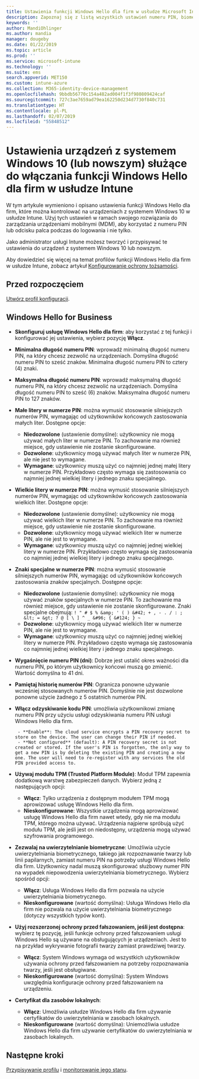 ```yaml
---
title: Ustawienia funkcji Windows Hello dla firm w usłudze Microsoft Intune — Azure | Microsoft Docs
description: Zapoznaj się z listą wszystkich ustawień numeru PIN, biometrii i ochrony przed fałszowaniem w profilu usługi Identity Protection na potrzeby używania i konfigurowania funkcji Windows Hello dla firm na urządzeniach z systemem Windows 10 w usłudze Microsoft Intune.
keywords: ''
author: MandiOhlinger
ms.author: mandia
manager: dougeby
ms.date: 01/22/2019
ms.topic: article
ms.prod: ''
ms.service: microsoft-intune
ms.technology: ''
ms.suite: ems
search.appverid: MET150
ms.custom: intune-azure
ms.collection: M365-identity-device-management
ms.openlocfilehash: 9bbdb56770c154a482ad004f1f3f980809424caf
ms.sourcegitcommit: 727c3ae7659ad79ea162250d234d7730f840c731
ms.translationtype: HT
ms.contentlocale: pl-PL
ms.lasthandoff: 02/07/2019
ms.locfileid: "55848512"
---
```

# <a name="windows-10-and-newer-device-settings-to-enable-windows-hello-for-business-in-intune"></a>Ustawienia urządzeń z systemem Windows 10 (lub nowszym) służące do włączania funkcji Windows Hello dla firm w usłudze Intune

W tym artykule wymieniono i opisano ustawienia funkcji Windows Hello dla firm, które można kontrolować na urządzeniach z systemem Windows 10 w usłudze Intune. Użyj tych ustawień w ramach swojego rozwiązania do zarządzania urządzeniami mobilnymi (MDM), aby korzystać z numeru PIN lub odcisku palca podczas do logowania i nie tylko.

Jako administrator usługi Intune możesz tworzyć i przypisywać te ustawienia do urządzeń z systemem Windows 10 lub nowszym.

Aby dowiedzieć się więcej na temat profilów funkcji Windows Hello dla firm w usłudze Intune, zobacz artykuł [Konfigurowanie ochrony tożsamości](identity-protection-configure.md).

## <a name="before-you-begin"></a>Przed rozpoczęciem

[Utwórz profil konfiguracji](identity-protection-configure.md#create-the-device-profile).

## <a name="windows-hello-for-business"></a>Windows Hello for Business

- **Skonfiguruj usługę Windows Hello dla firm**: aby korzystać z tej funkcji i konfigurować jej ustawienia, wybierz pozycję **Włącz**.
- **Minimalna długość numeru PIN**: wprowadź minimalną długość numeru PIN, na który chcesz zezwolić na urządzeniach. Domyślna długość numeru PIN to sześć znaków. Minimalna długość numeru PIN to cztery (4) znaki.
- **Maksymalna długość numeru PIN**: wprowadź maksymalną długość numeru PIN, na który chcesz zezwolić na urządzeniach. Domyślna długość numeru PIN to sześć (6) znaków. Maksymalna długość numeru PIN to 127 znaków.  
- **Małe litery w numerze PIN**: można wymusić stosowanie silniejszych numerów PIN, wymagając od użytkowników końcowych zastosowania małych liter. Dostępne opcje:

  - **Niedozwolone** (ustawienie domyślne): użytkownicy nie mogą używać małych liter w numerze PIN. To zachowanie ma również miejsce, gdy ustawienie nie zostanie skonfigurowane.
  - **Dozwolone**: użytkownicy mogą używać małych liter w numerze PIN, ale nie jest to wymagane.
  - **Wymagane**: użytkownicy muszą użyć co najmniej jednej małej litery w numerze PIN. Przykładowo często wymaga się zastosowania co najmniej jednej wielkiej litery i jednego znaku specjalnego.

- **Wielkie litery w numerze PIN**: można wymusić stosowanie silniejszych numerów PIN, wymagając od użytkowników końcowych zastosowania wielkich liter. Dostępne opcje:

  - **Niedozwolone** (ustawienie domyślne): użytkownicy nie mogą używać wielkich liter w numerze PIN. To zachowanie ma również miejsce, gdy ustawienie nie zostanie skonfigurowane.
  - **Dozwolone**: użytkownicy mogą używać wielkich liter w numerze PIN, ale nie jest to wymagane.
  - **Wymagane**: użytkownicy muszą użyć co najmniej jednej wielkiej litery w numerze PIN. Przykładowo często wymaga się zastosowania co najmniej jednej wielkiej litery i jednego znaku specjalnego.

- **Znaki specjalne w numerze PIN**: można wymusić stosowanie silniejszych numerów PIN, wymagając od użytkowników końcowych zastosowania znaków specjalnych. Dostępne opcje:

  - **Niedozwolone** (ustawienie domyślne): użytkownicy nie mogą używać znaków specjalnych w numerze PIN. To zachowanie ma również miejsce, gdy ustawienie nie zostanie skonfigurowane.
    Znaki specjalne obejmują: `! " # $ % &amp; ' ( ) &#42; + , - . / : ; &lt; = &gt; ? @ [ \ ] ^ _ &#96; { &#124; } ~`
  - **Dozwolone**: użytkownicy mogą używać wielkich liter w numerze PIN, ale nie jest to wymagane.
  - **Wymagane**: użytkownicy muszą użyć co najmniej jednej wielkiej litery w numerze PIN. Przykładowo często wymaga się zastosowania co najmniej jednej wielkiej litery i jednego znaku specjalnego.

- **Wygaśnięcie numeru PIN (dni)**: Dobrze jest ustalić okres ważności dla numeru PIN, po którym użytkownicy końcowi muszą go zmienić. Wartość domyślna to 41 dni.

- **Pamiętaj historię numerów PIN**: Ogranicza ponowne używanie wcześniej stosowanych numerów PIN. Domyślnie nie jest dozwolone ponowne użycie żadnego z 5 ostatnich numerów PIN.  
- **Włącz odzyskiwanie kodu PIN**: umożliwia użytkownikowi zmianę numeru PIN przy użyciu usługi odzyskiwania numeru PIN usługi Windows Hello dla firm.

       - **Enable**: The cloud service encrypts a PIN recovery secret to store on the device. The user can change their PIN if needed.  
       - **Not configured** (default): A PIN recovery secret is not created or stored. If the user's PIN is forgotten, the only way to get a new PIN is by deleting the existing PIN and creating a new one. The user will need to re-register with any services the old PIN provided access to.  

- **Używaj modułu TPM (Trusted Platform Module)**: Moduł TPM zapewnia dodatkową warstwę zabezpieczeń danych. Wybierz jedną z następujących opcji:  
  - **Włącz**: Tylko urządzenia z dostępnym modułem TPM mogą aprowizować usługę Windows Hello dla firm.
  - **Nieskonfigurowane**: Wszystkie urządzenia mogą aprowizować usługę Windows Hello dla firm nawet wtedy, gdy nie ma modułu TPM, którego można używać. Urządzenia najpierw spróbują użyć modułu TPM, ale jeśli jest on niedostępny, urządzenia mogą używać szyfrowania programowego.  

- **Zezwalaj na uwierzytelnianie biometryczne**: Umożliwia użycie uwierzytelniania biometrycznego, takiego jak rozpoznawanie twarzy lub linii papilarnych, zamiast numeru PIN na potrzeby usługi Windows Hello dla firm. Użytkownicy nadal muszą skonfigurować służbowy numer PIN na wypadek niepowodzenia uwierzytelniania biometrycznego. Wybierz spośród opcji:

  - **Włącz**: Usługa Windows Hello dla firm pozwala na użycie uwierzytelniania biometrycznego.
  - **Nieskonfigurowane** (wartość domyślna): Usługa Windows Hello dla firm nie pozwala na użycie uwierzytelniania biometrycznego (dotyczy wszystkich typów kont).

- **Użyj rozszerzonej ochrony przed fałszowaniem, jeśli jest dostępna**: wybierz tę pozycję, jeśli funkcje ochrony przed fałszowaniem usługi Windows Hello są używane na obsługujących je urządzeniach. Jest to na przykład wykrywanie fotografii twarzy zamiast prawdziwej twarzy.

  - **Włącz**: System Windows wymaga od wszystkich użytkowników używania ochrony przed fałszowaniem na potrzeby rozpoznawania twarzy, jeśli jest obsługiwane.  
  - **Nieskonfigurowane** (wartość domyślna): System Windows uwzględnia konfiguracje ochrony przed fałszowaniem na urządzeniu.

- **Certyfikat dla zasobów lokalnych**: 

  - **Włącz**: Umożliwia usłudze Windows Hello dla firm używanie certyfikatów do uwierzytelniania w zasobach lokalnych.
  - **Nieskonfigurowane** (wartość domyślna): Uniemożliwia usłudze Windows Hello dla firm używanie certyfikatów do uwierzytelniania w zasobach lokalnych.  

## <a name="next-steps"></a>Następne kroki

[Przypisywanie profilu](device-profile-assign.md) i [monitorowanie jego stanu](device-profile-monitor.md).
